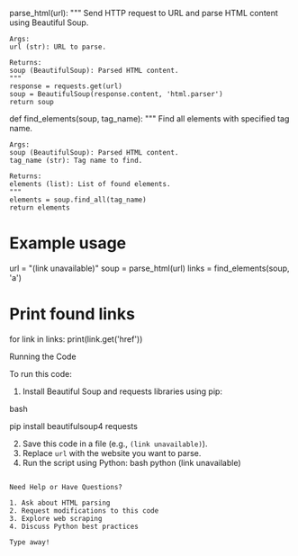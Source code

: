 parse_html(url):
    """
    Send HTTP request to URL and parse HTML content using Beautiful Soup.

    Args:
    url (str): URL to parse.

    Returns:
    soup (BeautifulSoup): Parsed HTML content.
    """
    response = requests.get(url)
    soup = BeautifulSoup(response.content, 'html.parser')
    return soup

def find_elements(soup, tag_name):
    """
    Find all elements with specified tag name.

    Args:
    soup (BeautifulSoup): Parsed HTML content.
    tag_name (str): Tag name to find.

    Returns:
    elements (list): List of found elements.
    """
    elements = soup.find_all(tag_name)
    return elements

# Example usage
url = "(link unavailable)"
soup = parse_html(url)
links = find_elements(soup, 'a')

# Print found links
for link in links:
    print(link.get('href'))


Running the Code

To run this code:

1. Install Beautiful Soup and requests libraries using pip:

bash

pip install beautifulsoup4 requests

2. Save this code in a file (e.g., `(link unavailable)`).
3. Replace `url` with the website you want to parse.
4. Run the script using Python:
   bash
python (link unavailable)
```

Need Help or Have Questions?

1. Ask about HTML parsing
2. Request modifications to this code
3. Explore web scraping
4. Discuss Python best practices

Type away!
  
